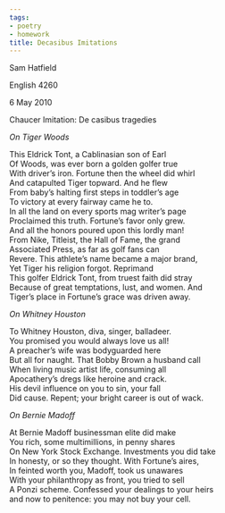 ```yaml
---
tags:
- poetry
- homework
title: Decasibus Imitations
---
```


Sam Hatfield

English 4260

6 May 2010

Chaucer Imitation: De casibus tragedies

*On Tiger Woods*

This Eldrick Tont, a Cablinasian son of Earl  
Of Woods, was ever born a golden golfer true  
With driver’s iron. Fortune then the wheel did whirl  
And catapulted Tiger topward. And he flew  
From baby’s halting first steps in toddler’s age  
To victory at every fairway came he to.  
In all the land on every sports mag writer’s page  
Proclaimed this truth. Fortune’s favor only grew.  
And all the honors poured upon this lordly man!  
From Nike, Titleist, the Hall of Fame, the grand  
Associated Press, as far as golf fans can  
Revere. This athlete’s name became a major brand,  
Yet Tiger his religion forgot. Reprimand  
This golfer Eldrick Tont, from truest faith did stray  
Because of great temptations, lust, and women. And  
Tiger’s place in Fortune’s grace was driven away.

*On Whitney Houston*

To Whitney Houston, diva, singer, balladeer.  
You promised you would always love us all!  
A preacher’s wife was bodyguarded here  
But all for naught. That Bobby Brown a husband call  
When living music artist life, consuming all  
Apocathery’s dregs like heroine and crack.  
His devil influence on you to sin, your fall  
Did cause. Repent; your bright career is out of wack.  

*On Bernie Madoff*

At Bernie Madoff businessman elite did make  
You rich, some multimillions, in penny shares  
On New York Stock Exchange. Investments you did take  
In honesty, or so they thought. With Fortune’s aires,  
In feinted worth you, Madoff, took us unawares  
With your philanthropy as front, you tried to sell  
A Ponzi scheme. Confessed your dealings to your heirs  
and now to penitence: you may not buy your cell.  

